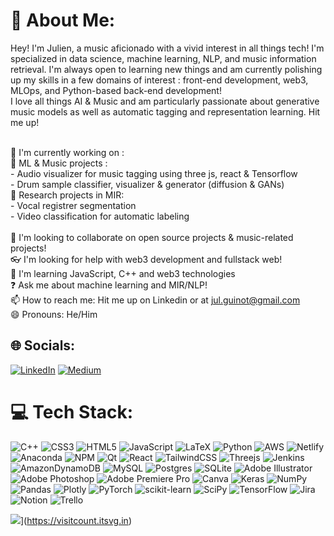 # 💫 About Me:
Hey! I'm Julien, a music aficionado with a vivid interest in all things tech! I'm specialized in data science, machine learning, NLP, and music information retrieval. I'm always open to learning new things and am currently polishing up my skills in a few domains of interest : front-end development, web3, MLOps, and Python-based back-end development!<br/>
I love all things AI & Music and am particularly passionate about generative music models as well as automatic tagging and representation learning. Hit me up!<br/>
<br/>

:construction_worker: I'm currently working on :<br/>
  :musical_keyboard: ML & Music projects :<br/>
    - Audio visualizer for music tagging using three js, react & Tensorflow <br/>
    - Drum sample classifier, visualizer & generator (diffusion & GANs)<br/>
  :book: Research projects in MIR:<br/>
    - Vocal registrer segmentation<br/>
    - Video classification for automatic labeling<br/><br/>
:open_hands: I'm looking to collaborate on open source projects & music-related projects!<br/>
:eyeglasses: I'm looking for help with web3 development and fullstack web!<br/>
:palm_tree: I'm learning JavaScript, C++ and web3 technologies<br/>
:question: Ask me about machine learning and MIR/NLP!<br/>
📫 How to reach me: Hit me up on Linkedin or at jul.guinot@gmail.com<br/>
😄 Pronouns: He/Him<br/>


## 🌐 Socials:
[![LinkedIn](https://img.shields.io/badge/LinkedIn-%230077B5.svg?logo=linkedin&logoColor=white)](https://linkedin.com/in/julien-guinot) [![Medium](https://img.shields.io/badge/Medium-12100E?logo=medium&logoColor=white)](https://medium.com/@@jul.guinot) 

# 💻 Tech Stack:
![C++](https://img.shields.io/badge/c++-%2300599C.svg?style=flat&logo=c%2B%2B&logoColor=white) ![CSS3](https://img.shields.io/badge/css3-%231572B6.svg?style=flat&logo=css3&logoColor=white) ![HTML5](https://img.shields.io/badge/html5-%23E34F26.svg?style=flat&logo=html5&logoColor=white) ![JavaScript](https://img.shields.io/badge/javascript-%23323330.svg?style=flat&logo=javascript&logoColor=%23F7DF1E) ![LaTeX](https://img.shields.io/badge/latex-%23008080.svg?style=flat&logo=latex&logoColor=white) ![Python](https://img.shields.io/badge/python-3670A0?style=flat&logo=python&logoColor=ffdd54) ![AWS](https://img.shields.io/badge/AWS-%23FF9900.svg?style=flat&logo=amazon-aws&logoColor=white) ![Netlify](https://img.shields.io/badge/netlify-%23000000.svg?style=flat&logo=netlify&logoColor=#00C7B7) ![Anaconda](https://img.shields.io/badge/Anaconda-%2344A833.svg?style=flat&logo=anaconda&logoColor=white) ![NPM](https://img.shields.io/badge/NPM-%23000000.svg?style=flat&logo=npm&logoColor=white) ![Qt](https://img.shields.io/badge/Qt-%23217346.svg?style=flat&logo=Qt&logoColor=white) ![React](https://img.shields.io/badge/react-%2320232a.svg?style=flat&logo=react&logoColor=%2361DAFB) ![TailwindCSS](https://img.shields.io/badge/tailwindcss-%2338B2AC.svg?style=flat&logo=tailwind-css&logoColor=white) ![Threejs](https://img.shields.io/badge/threejs-black?style=flat&logo=three.js&logoColor=white) ![Jenkins](https://img.shields.io/badge/jenkins-%232C5263.svg?style=flat&logo=jenkins&logoColor=white) ![AmazonDynamoDB](https://img.shields.io/badge/Amazon%20DynamoDB-4053D6?style=flat&logo=Amazon%20DynamoDB&logoColor=white) ![MySQL](https://img.shields.io/badge/mysql-%2300f.svg?style=flat&logo=mysql&logoColor=white) ![Postgres](https://img.shields.io/badge/postgres-%23316192.svg?style=flat&logo=postgresql&logoColor=white) ![SQLite](https://img.shields.io/badge/sqlite-%2307405e.svg?style=flat&logo=sqlite&logoColor=white) ![Adobe Illustrator](https://img.shields.io/badge/adobeillustrator-%23FF9A00.svg?style=flat&logo=adobeillustrator&logoColor=white) ![Adobe Photoshop](https://img.shields.io/badge/adobephotoshop-%2331A8FF.svg?style=flat&logo=adobephotoshop&logoColor=white) ![Adobe Premiere Pro](https://img.shields.io/badge/Adobe%20Premiere%20Pro-9999FF.svg?style=flat&logo=Adobe%20Premiere%20Pro&logoColor=white) ![Canva](https://img.shields.io/badge/Canva-%2300C4CC.svg?style=flat&logo=Canva&logoColor=white) ![Keras](https://img.shields.io/badge/Keras-%23D00000.svg?style=flat&logo=Keras&logoColor=white) ![NumPy](https://img.shields.io/badge/numpy-%23013243.svg?style=flat&logo=numpy&logoColor=white) ![Pandas](https://img.shields.io/badge/pandas-%23150458.svg?style=flat&logo=pandas&logoColor=white) ![Plotly](https://img.shields.io/badge/Plotly-%233F4F75.svg?style=flat&logo=plotly&logoColor=white) ![PyTorch](https://img.shields.io/badge/PyTorch-%23EE4C2C.svg?style=flat&logo=PyTorch&logoColor=white) ![scikit-learn](https://img.shields.io/badge/scikit--learn-%23F7931E.svg?style=flat&logo=scikit-learn&logoColor=white) ![SciPy](https://img.shields.io/badge/SciPy-%230C55A5.svg?style=flat&logo=scipy&logoColor=%white) ![TensorFlow](https://img.shields.io/badge/TensorFlow-%23FF6F00.svg?style=flat&logo=TensorFlow&logoColor=white) ![Jira](https://img.shields.io/badge/jira-%230A0FFF.svg?style=flat&logo=jira&logoColor=white) ![Notion](https://img.shields.io/badge/Notion-%23000000.svg?style=flat&logo=notion&logoColor=white) ![Trello](https://img.shields.io/badge/Trello-%23026AA7.svg?style=flat&logo=Trello&logoColor=white)


<!---# 📊 GitHub Stats:
![](https://github-readme-stats.vercel.app/api?username=Pliploop&theme=dark&hide_border=false&include_all_commits=true&count_private=false)<br/>
![](https://github-readme-streak-stats.herokuapp.com/?user=Pliploop&theme=dark&hide_border=false)<br/>
![](https://github-readme-stats.vercel.app/api/top-langs/?username=Pliploop&theme=dark&hide_border=false&include_all_commits=true&count_private=false&layout=compact)-->


![](https://visitcount.itsvg.in/api?id=Pliploop&icon=5&color=6)](https://visitcount.itsvg.in)
